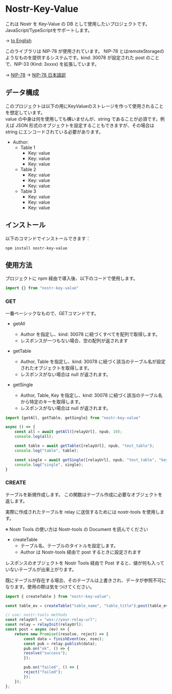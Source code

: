 # Nostr-Key-Value

これは Nostr を Key-Value の DB として使用したいプロジェクトです。
JavaScript/TypeScriptをサポートします。

-> [to English](./README.md)

このライブラリは NIP-78 が使用されています。 NIP-78 とはremoteStorageのようなものを提供するシステムです。kind: 30078 が設定された post のことで、NIP-33 (Kind: 3xxxx) を拡張しています。

-> [NIP-78](https://github.com/nostr-protocol/nips/blob/master/78.md) -> [NIP-78 日本語訳](https://scrapbox.io/nostr/NIP-78)

## データ構成

このプロジェクトは以下の用にKeyValueのストレージを作って使用されることを想定しています。  
value の中身は何を使用しても構いませんが、string であることが必須です。例えば JSON 形式のオブジェクトを設定することもできますが、その場合は string にエンコードされている必要があります。

- Author:
  - Table 1
    - Key: value
    - Key: value
    - Key: value
  - Table 2
    - Key: value
    - Key: value
    - Key: value
  - Table 3
    - Key: value
    - Key: value
    - Key: value

## インストール

以下のコマンドでインストールできます：

```shell
npm install nostr-key-value
```

## 使用方法

プロジェクトに npm 経由で導入後、以下のコードで使用します。

```javascript
import {} from "nostr-key-value"
```

### GET

一番ベーシックなもので、GETコマンドです。

- getAll
  - Author を指定し、kind: 30078 に紐づくすべてを配列で取得します。
  - レスポンスが一つもない場合、空の配列が返されます

- getTable
  - Author, Table を指定し、kind: 30078 に紐づく該当のテーブル名が設定されたオブジェクトを取得します。
  - レスポンスがない場合は null が返されます。

- getSingle
  - Author, Table, Key を指定し、kind: 30078 に紐づく該当のテーブル名から特定のキーを取得します。
  - レスポンスがない場合は null が返されます。

```javascript
import {getAll, getTable, getSingle} from "nostr-key-value"

async () => {
    const all = await getAll([relayUrl], npub, 10);
    console.log(all);

    const table = await getTable([relayUrl], npub, "test_table");
    console.log("table", table);

    const single = await getSingle([relayUrl], npub, "test_table", "key1");
    console.log("single", single);
}

```

### CREATE

テーブルを新規作成します。
この関数はテーブル作成に必要なオブジェクトを返します。

実際に作成されたテーブルを relay に送信するためには nostr-tools を使用します。

※ Nostr Tools の使い方は Nostr-tools の Document を読んでください

- createTable
  - テーブル名、テーブルのタイトルを設定します。
  - Author は Nostr-tools 経由で post するときに設定されます

レスポンスのオブジェクトを Nostr Tools 経由で Post すると、値が何も入っていないテーブルが出来上がります。

既にテーブルが存在する場合、そのテーブルは上書きされ、データが参照不可になります。使用の際は気をつけてください。

```javascript
import { createTable } from "nostr-key-value";

const table_ev = createTable("table_name", "table_title");post(table_ev);

// use: nostr-tools methods
const relayUrl = "wss://your-relay-url";
const relay = relayInit(relayUrl);
const post = async (ev) => {
    return new Promise((resolve, reject) => {
        const data = finishEvent(ev, nsec);
        const pub = relay.publish(data);
        pub.on("ok", () => {
        resolve("success");
        });

        pub.on("failed", () => {
        reject("failed");
        });
    });
};

```
